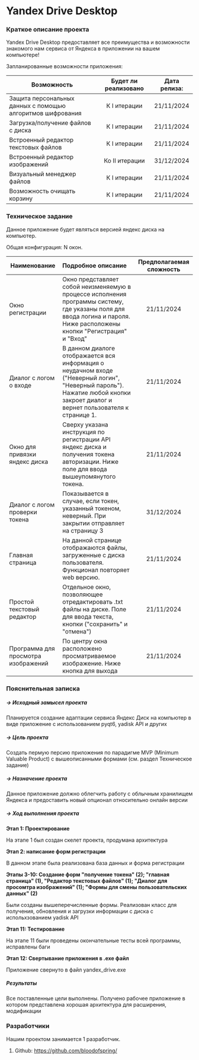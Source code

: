 # Yandex Drive Desktop
### Краткое описание проекта
Yandex Drive Desktop предоставляет все преимущества и возможности знакомого нам сервиса от Яндекса в
приложении на вашем компьютере!

Запланированные возможности приложения:

| Возможность                                                | Будет ли реализовано | Дата релиза: |
|------------------------------------------------------------|:--------------------:|:------------:|
| Защита персональных данных с помощью алгоритмов шифрования |     К I итерации     |  21/11/2024  |
| Загрузка/получение файлов с диска                          |     К I итерации     |  21/11/2024  |
| Встроенный редактор текстовых файлов                       |     К I итерации     |  21/11/2024  |
| Встроенный редактор изображений                            |    Ко II итерации    |  31/12/2024  | 
| Визуальный менеджер файлов                                 |     К I итерации     |  21/11/2024  | 
| Возможность очищать корзину                                |     К I итерации     |  21/11/2024  | 

### Техническое задание
Данное приложение будет являться версией яндекс диска на компьютер.

Общая конфигурация: N окон.

| Наименование                        | Подробное описание                                                                                                                                                            |     Предполагаемая сложность      |
|-------------------------------------|:------------------------------------------------------------------------------------------------------------------------------------------------------------------------------|:---------------------------------:|
| Окно регистрации                    | Окно представляет собой неизменяемую в процессе исполнения программы систему, где указаны поля для ввода логина и пароля. Ниже расположены кнопки "Регистрация" и "Вход"      |            21/11/2024             |
| Диалог с логом о входе              | В данном диалоге отображается вся информация о неудачном входе ("Неверный логин", "Неверный пароль"). Нажатие любой кнопки закроет диалог и вернет пользователя к странице 1. |            21/11/2024             |
| Окно для привязки яндекс диска      | Сверху указана инструкция по регистрации API яндекс диска и получения токена авторизации. Ниже поле для ввода вышеупомянутого токена.                                         |            21/11/2024             |
| Диалог с логом проверки токена      | Показывается в случае, если токен, указанный токеном, неверный. При закрытии отправляет на страницу 3                                                                         |            31/12/2024             | 
| Главная страница                    | На данной странице отображаются файлы, загруженные с диска пользователя. Функционал повторяет web версию.                                                                     |            21/11/2024             | 
| Простой текстовый редактор          | Отдельное окно, позволяющее отредактировать .txt файлы на диске. Поле для ввода текста, кнопки ("сохранить" и "отмена")                                                       |            21/11/2024             | 
| Программа для просмотра изображений | По центру окна расположено просматриваемое изображение. Ниже кнопка для выхода                                                                                                |            21/11/2024             | 


### Пояснительная записка
##### -> Исходный замысел проекта

Планируется создание адаптации сервиса Яндекс Диск на компьютер в виде приложение с использованием pyqt6, yadisk API и других

##### -> Цель проекта

Создать пермую персию приложения по парадигме MVP (Minimum Valuable Product) с вышеописанными формами (см. раздел Техническое задание)

##### -> Назначение проекта

Данное приложение должно облегчить работу с облычным хранилищем Яндекса и предоставить новый опционал относительно онлайн версии

##### -> Ход выполнения проекта

**Этап 1: Проектирование**

На этапе 1 был создан скелет проекта, продумана архитектура

**Этап 2: написание форм регистрации**

В данном этапе была реализована база данных и форма регистрации

**Этапы 3-10: Создание форм "получение токена" (2); "главная страница" (1), "Редактор текстовых файлов" (1); "Диалог для просомтра изображений" (1); "Формы для смены пользовательских данных" (2)**

Были созданы вышеперечисленные формы. Реализован класс для получения, обновления и загрузки информации с диска с испольхзованием yadisk API

**Этап 11: Тестирование**

На этапе 11 были проведены окончательные тесты всей программы, исправлены баги

**Этап 12: Свертывание приложения в .exe файл**

Приложение свернуто в файл yandex_drive.exe

##### Результаты

Все поставленные цели выполнены. Получено рабочее приложение в котором представлена хорошая архитектура для расширения, модификации

### Разработчики
Нашим проектом занимается 1 разработчик.
1. Github: https://github.com/bloodofspring/
